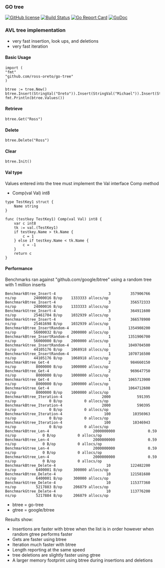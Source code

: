 ### GO tree
[![GitHub license](https://img.shields.io/badge/license-MIT-blue.svg)](https://raw.githubusercontent.com/ross-oreto/go-tree/master/LICENSE)
[![Build Status](https://travis-ci.org/ross-oreto/go-tree.svg?branch=master)](https://travis-ci.org/ross-oreto/go-tree)
[![Go Report Card](https://goreportcard.com/badge/ross-oreto/go-tree)](https://goreportcard.com/report/ross-oreto/go-tree)
[![GoDoc](https://godoc.org/github.com/ross-oreto/go-tree?status.svg)](https://godoc.org/github.com/ross-oreto/go-tree)


### AVL tree implementation
 * very fast insertion, look ups, and deletions
 * very fast iteration
 
#### Basic Usage
```
import (
"fmt"
"github.com/ross-oreto/go-tree"
)

btree := tree.New()
btree.Insert(StringVal("Oreto")).Insert(StringVal("Michael")).Insert(StringVal("Ross"))
fmt.Println(btree.Values())
```

#### Retrieve
```
btree.Get("Ross")
```

#### Delete
```
btree.Delete("Ross")
```

#### Clear
```
btree.Init()
```

#### Val type
Values entered into the tree must implement the Val interface Comp method
 - Comp(val Val) int8

```
type TestKey1 struct {
	Name string
}

func (testkey TestKey1) Comp(val Val) int8 {
	var c int8
	tk := val.(TestKey1)
	if testkey.Name > tk.Name {
		c = 1
	} else if testkey.Name < tk.Name {
		c = -1
	}
	return c
}
```

#### Performance
Benchmarks ran against "github.com/google/btree" using a random tree with 1 million inserts
```
BenchmarkBtree_Insert-4                        3         357906766 ns/op        24000016 B/op    1333333 allocs/op
BenchmarkBtree_Insert-4                        3         356572333 ns/op        24000016 B/op    1333333 allocs/op
BenchmarkGtree_Insert-4                        3         364911600 ns/op        25461704 B/op    1032939 allocs/op
BenchmarkGtree_Insert-4                        3         366578900 ns/op        25461698 B/op    1032939 allocs/op
BenchmarkBtree_InsertRandom-4                  1        1354908200 ns/op        56000032 B/op    2000000 allocs/op
BenchmarkBtree_InsertRandom-4                  1        1351906700 ns/op        56000000 B/op    2000000 allocs/op
BenchmarkGtree_InsertRandom-4                  1        1049704500 ns/op        44105176 B/op    1068918 allocs/op
BenchmarkGtree_InsertRandom-4                  1        1070716500 ns/op        44105176 B/op    1068918 allocs/op
BenchmarkBtree_Get-4                           2         984660150 ns/op         8000000 B/op    1000000 allocs/op
BenchmarkBtree_Get-4                           2         969647750 ns/op         8000000 B/op    1000000 allocs/op
BenchmarkGtree_Get-4                           1        1065713900 ns/op         8000000 B/op    1000000 allocs/op
BenchmarkGtree_Get-4                           1        1064712600 ns/op         8000000 B/op    1000000 allocs/op
BenchmarkBtree_Iteration-4                  2000            591395 ns/op               0 B/op          0 allocs/op
BenchmarkBtree_Iteration-4                  2000            590395 ns/op               0 B/op          0 allocs/op
BenchmarkGtree_Iteration-4                   100          10356963 ns/op               0 B/op          0 allocs/op
BenchmarkGtree_Iteration-4                   100          10346943 ns/op               0 B/op          0 allocs/op
BenchmarkBtree_Len-4                    2000000000               0.59 ns/op            0 B/op          0 allocs/op
BenchmarkBtree_Len-4                    2000000000               0.59 ns/op            0 B/op          0 allocs/op
BenchmarkGtree_Len-4                    2000000000               0.59 ns/op            0 B/op          0 allocs/op
BenchmarkGtree_Len-4                    2000000000               0.59 ns/op            0 B/op          0 allocs/op
BenchmarkBtree_Delete-4                       10         122482200 ns/op         6400001 B/op     300000 allocs/op
BenchmarkBtree_Delete-4                       10         121581680 ns/op         6400001 B/op     300000 allocs/op
BenchmarkGtree_Delete-4                       10         115377360 ns/op         5217883 B/op     206879 allocs/op
BenchmarkGtree_Delete-4                       10         113776200 ns/op         5217884 B/op     206879 allocs/op
```

 - btree = go-tree
 - gtree = google/btree
 
Results show:
 * Insertions are faster with btree when the list is in order however when random gtree performs faster
 * Gets are faster using btree
 * Iteration much faster with btree
 * Length reporting at the same speed
 * tree deletions are slightly faster using gtree
 * A larger memory footprint using btree during insertions and deletions


